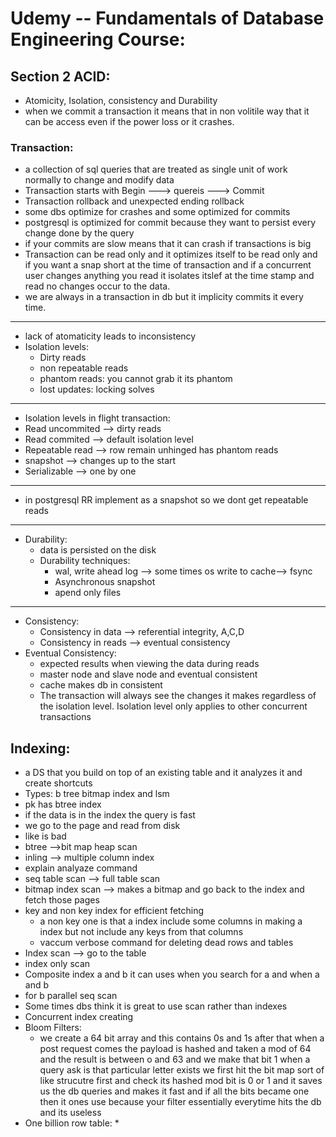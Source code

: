 # Udemy -- Fundamentals of Database Engineering Course:

## Section 2 ACID:
* Atomicity, Isolation, consistency and Durability
* when we commit a transaction it means that in non volitile way that it can be access even if the power loss or it crashes.

### Transaction:
* a collection of sql queries that are treated as single unit of work  normally to change and modify data
* Transaction starts with Begin ---> quereis ---> Commit
* Transaction rollback and unexpected ending rollback
* some dbs optimize for crashes and some optimized for commits 
* postgresql is optimized for commit because they want to persist every change done by the query
* if your commits are slow means that it can crash if transactions is big
* Transaction can be read only and it optimizes itself to be read only and if you want a snap short at the time of transaction and if a concurrent user changes anything you read it isolates itslef at the time stamp and read no changes occur to the data.
* we are always in a transaction in db but it implicity commits it every time.
---
* lack of atomaticity leads to inconsistency
* Isolation levels:
  * Dirty reads
  * non repeatable reads
  * phantom reads: you cannot grab it its phantom
  * lost updates: locking solves
---
* Isolation levels in flight transaction:
* Read uncommited --> dirty reads
* Read commited --> default isolation level
* Repeatable read --> row remain unhinged has phantom reads
* snapshot --> changes up to the start
* Serializable --> one by one
---
*  in postgresql RR implement as a snapshot so we dont get repeatable reads
---
* Durability:
  * data is persisted on the disk
  * Durability techniques:
    * wal, write ahead log --> some times os write to cache--> fsync
    * Asynchronous snapshot
    * apend only files
---
* Consistency:
  * Consistency in data --> referential integrity, A,C,D
  * Consistency in reads --> eventual consistency
* Eventual Consistency:
  * expected results when viewing the data during reads
  * master node and slave node and eventual consistent
  * cache makes db in consistent
  * The transaction will always see the changes it makes regardless of the isolation level. Isolation level only applies to other concurrent transactions

## Indexing:
* a DS that you build on top of an existing table and it analyzes it and create shortcuts
* Types: b tree bitmap index and lsm
* pk has btree index
* if the data is in the index the query is fast
* we go  to the page and read from disk
* like is bad
* btree -->bit map heap scan
* inling --> multiple column index
* explain analyaze command
* seq table scan --> full table scan
* bitmap index scan --> makes a bitmap and go back to the index and fetch those pages
* key and non key index for efficient fetching 
  * a non key one is that a index include some columns  in making a index but not include any keys from that columns
  * vaccum verbose command for deleting dead rows and tables
* Index scan --> go to the table
* index only scan     
* Composite index a and b it can uses when you search for a and when a and b
* for b parallel seq scan
* Some times dbs think it is great to use scan rather than indexes
* Concurrent index creating
* Bloom Filters:
  * we create a 64 bit array and this contains 0s and 1s after that when a post request comes the payload is hashed and taken a mod of 64 and the result is between o and 63 and we make that bit 1 when a query ask is that particular letter exists we first hit the bit map sort of like strucutre first and check its hashed mod bit is 0 or 1 and it saves us the db queries and makes it fast and if all the bits became one then it ones use because your filter essentially everytime hits the db and its useless
* One billion row table:
  *  